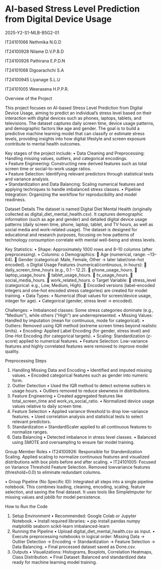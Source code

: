 # **AI-based Stress Level Prediction from Digital Device Usage**

2025-Y2-S1-MLB-B5G2-01

IT24101066	Nethmika N.G.D

IT24100928	Nilame D.V.P.B.D

IT24100926	Pathirana E.P.D.N

IT24101068	Digoarachchi S.A

IT24100945	Liyanage S.L.U

IT24101005	Weerasena H.P.P.R.

Overview of the Project

This project focuses on AI-based Stress Level Prediction from Digital Device Usage, aiming to predict an individual’s stress level based on their interaction with digital devices such as phones, laptops, tablets, and televisions. The dataset captures daily screen time, device usage patterns, and demographic factors like age and gender.
The goal is to build a predictive machine learning model that can classify or estimate stress levels, providing insights into how digital lifestyle and screen exposure contribute to mental health outcomes.

Key stages of the project include:
•	Data Cleaning and Preprocessing: Handling missing values, outliers, and categorical encodings.  
•	Feature Engineering: Constructing new derived features such as total screen time or social-to-work usage ratios.  
•	Feature Selection: Identifying relevant predictors through statistical tests and variance analysis.  
•	Standardization and Data Balancing: Scaling numerical features and applying techniques to handle imbalanced stress classes.
•	Pipeline Integration: Organizing the workflow for reproducibility and model readiness.

Dataset Details
The dataset is named Digital Diet Mental Health (originally collected as digital_diet_mental_health.csv). It captures demographic information (such as age and gender) and detailed digital device usage patterns (daily screen time, phone, laptop, tablet, and TV hours, as well as social media and work-related usage). The dataset is designed for educational and research purposes, focusing on how patterns of technology consumption correlate with mental well-being and stress levels.



Key Statistics:
•	Shape: Approximately 1000 rows and 8–10 columns (after preprocessing).
•	Columns:
 o	Demographics:
  	Age (numerical, range: ~13–64).
  	Gender (categorical: Male, Female, Other → later label/one-hot encoded).
 o	Digital Usage Features (numerical/continuous, in hours):
  	daily_screen_time_hours (e.g., 0.1 – 12.2).
  	phone_usage_hours.
  	laptop_usage_hours.
  	tablet_usage_hours.
  	tv_usage_hours.
  	social_media_hours.
  	work_related_hours.
 o	Target Variable:
  	stress_level (categorical: e.g., Low, Medium, High).
  	Encoded versions (label-encoded integers and one-hot encoded stress categories) are created      for model training.
 •	Data Types:
   •	Numerical (float values for screen/device usage, integer for age).
   •	Categorical (gender, stress level → encoded).

Challenges:
•	Imbalanced classes: Some stress categories dominate (e.g., "Medium"), while others ("High") are underrepresented.
•	Missing Values: Handled by imputation (mean for continuous, mode for categorical).
•	Outliers: Removed using IQR method (extreme screen times beyond realistic limits).
•	Encoding: Applied Label Encoding (for gender, stress level) and One-Hot Encoding (for categorical targets).
•	Scaling: Standardization (z-score) applied to numerical features.
•	Feature Selection: Low-variance features and highly correlated features were removed to improve model quality.

Preprocessing Steps
1.	Handling Missing Data and Encoding
•	Identified and imputed missing values.
•	Encoded categorical features such as gender into numeric form.
2.	Outlier Detection
•	Used the IQR method to detect extreme outliers in usage hours.
•	Outliers removed to reduce skewness in distributions.
3.	Feature Engineering
•	Created aggregated features like total_screen_time and work_vs_social_ratio.
•	Normalized device usage values relative to daily screen time.
4.	Feature Selection
•	Applied variance threshold to drop low-variance features.
•	Used correlation analysis and statistical tests to select relevant predictors.
5.	Standardization
•	StandardScaler applied to all continuous features to normalize ranges.
6.	Data Balancing
•	Detected imbalance in stress level classes.
•	Balanced using SMOTE and oversampling to ensure fair model training.

Group Member Roles
•	IT24100926: Responsible for Standerdization Scaling. Applied scaling to normalize continuous features and visualized distributions with box plots before and after scaling.
•	IT24101005: Focused on Variance Threshold Feature Selection. Removed lowvariance features (threshold=0.0) to eliminate redundant columns.

•	Group Pipeline (No Specific ID): Integrated all steps into a single pipeline notebook. This combines loading, cleaning, encoding, scaling, feature selection, and saving the final dataset. It uses tools like SimpleImputer for missing values and joblib for model persistence.

How to Run the Code
1.	Setup Environment
•	Recommended: Google Colab or Jupyter Notebook.
•	Install required libraries:
•	pip install pandas numpy matplotlib seaborn scikit-learn imbalanced-learn
2.	Running the Pipeline
•	Upload digital_diet_mental_health.csv as input.
•	Execute preprocessing notebooks in logical order:
Missing Data → Outlier Detection → Encoding → Standardization → Feature Selection → Data Balancing.
•	Final processed dataset saved as Done.csv.
3.	Outputs
•	Visualizations: Histograms, Boxplots, Correlation Heatmaps, Class Distribution.
•	Final Dataset: Balanced and standardized data ready for machine learning model training.
